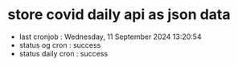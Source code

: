 # store covid daily api as json data

- last cronjob : Wednesday, 11 September 2024 13:20:54
- status og cron : success
- status daily cron : success
      
      